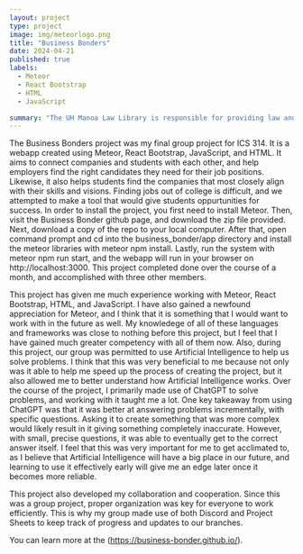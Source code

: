 ```yaml
---
layout: project
type: project
image: img/meteorlogo.png
title: "Business Bonders"
date: 2024-04-21
published: true
labels:
  - Meteor
  - React Bootstrap
  - HTML
  - JavaScript

summary: "The UH Manoa Law Library is responsible for providing law and prelaw students with the necessary tools for success." 
---
```



The Business Bonders project was my final group project for ICS 314. It is a webapp created using Meteor, React Bootstrap, JavaScript, and HTML. It aims to connect companies and students with each other, and help employers find the right candidates they need for their job positions. Likewise, it also helps students find the companies that most closely align with their skills and visions. Finding jobs out of college is difficult, and we attempted to make a tool that would give students oppurtunities for success. In order to install the project, you first need to install Meteor. Then, visit the Business Bonder github page, and  download the zip file provided. Next, download a copy of the repo to your local computer. After that, open command prompt and cd into the business_bonder/app directory and install the meteor libraries with meteor npm install. Lastly, run the system with meteor npm run start, and the webapp will run in your browser on http://localhost:3000. This project completed done over the course of a month, and accomplished with three other members. 

This project has given me much experience working with Meteor, React Bootstrap, HTML, and JavaScript. I have also gained a newfound appreciation for Meteor, and I think that it is something that I would want to work with in the future as well. My knowledege of all of these languages and frameworks was close to nothing before this project, but I feel that I have gained much greater competency with all of them now. Also, during this project, our group was permitted to use Artificial Intelligence to help us solve problems. I think that this was very beneficial to me because not only was it able to help me speed up the process of creating the project, but it also allowed me to better understand how Artificial Intelligence works. Over the course of the project, I primarily made use of ChatGPT to solve problems, and working with it taught me a lot. One key takeaway from using ChatGPT was that it was better at answering problems incrementally, with specific questions. Asking it to create something that was more complex would likely result in it giving something completely inaccurate. However, with small, precise questions, it was able to eventually get to the correct answer itself. I feel that this was very important for me to get acclimated to, as I believe that Artificial Intelligence will have a big place in our future, and learning to use it effectively early will give me an edge later once it becomes more reliable. 

This project also developed my collaboration and cooperation. Since this was a group project, proper organization was key for everyone to work efficiently. This is why my group made use of both Discord and Project Sheets to keep track of progress and updates to our branches. 

You can learn more at the (https://business-bonder.github.io/).
